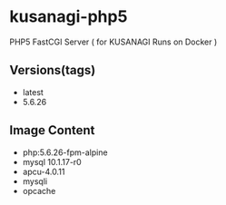 # kusanagi-php5
PHP5 FastCGI Server ( for KUSANAGI Runs on Docker )

## Versions(tags)

- latest
- 5.6.26

## Image Content
- php:5.6.26-fpm-alpine
- mysql 10.1.17-r0
- apcu-4.0.11
- mysqli 
- opcache
